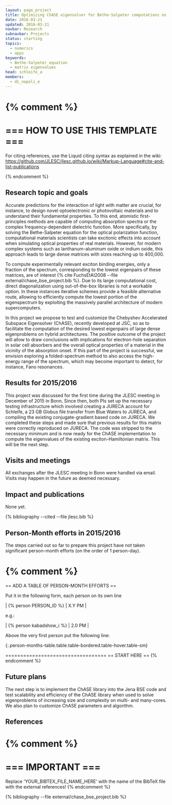```yaml
---
layout: page_project
title: Optimizing ChASE eigensolver for Bethe-Salpeter computations on multi-GPUs
date: 2016-03-21
updated: 2016-03-21
navbar: Research
subnavbar: Projects
status: starting
topics:
  - numerics
  - apps
keywords:
  - Bethe-Salpeter equation
  - matrix eigenvalues
head: schleife_a
members:
  - di_napoli_e
---
```

{% comment %}
================================
=== HOW TO USE THIS TEMPLATE ===
================================

For citing references, use the Liquid citing syntax as explained in the wiki:
https://github.com/JLESC/jlesc.github.io/wiki/Markup-Language#cite-and-list-publications

{% endcomment %}

## Research topic and goals

Accurate predictions for the interaction of light with matter are
crucial, for instance, to design novel optoelectronic or photovoltaic
materials and to understand their fundamental properties. To this end,
atomistic first-principles methods are capable of computing absorption
spectra or the complex frequency-dependent dielectric function. More
specifically, by solving the Bethe-Salpeter equation for the optical
polarization function, computational materials scientists can take
excitonic effects into account when simulating optical properties of
real materials. However, for modern complex systems such as
lanthanum-aluminum oxide or indium oxide, this approach leads to large
dense matrices with sizes reaching up to 400,000.

To compute experimentally relevant exciton binding energies, only a
fraction of the spectrum, corresponding to the lowest eigenpairs of
these matrices, are of interest {% cite FuchsEtAl2008 --file external/chase_bse_project.bib %}. Due to its large computational
cost, direct diagonalization using out-of-the-box libraries is not a
workable option. In these instances iterative schemes provide a
feasible alternative route, allowing to efficiently compute the lowest
portion of the eigenspectrum by exploiting the massively parallel
architecture of modern supercomputers.

In this project we propose to test and customize the Chebyshev
Accelerated Subspace Eigensolver (ChASE), recently developed at JSC,
so as to facilitate the computation of the desired lowest eigenpairs
of large dense eigenproblems on hybrid architectures. The positive
outcome of the project will allow to draw conclusions with
implications for electron-hole separation in solar cell absorbers and
the overall optical properties of a material in the vicinity of the
absorption onset. If this part of the project is successful, we
envision exploring a folded-spectrum method to also access the
high-energy range of the spectrum, which may become important to
detect, for instance, Fano resonances.

## Results for 2015/2016

This project was discussed for the first time during the JLESC meeting
in December of 2015 in Bonn. Since then, both PIs set up the necessary testing
infrastructure which involved creating a JURECA account for Schleife,
a 23 GB Globus file transfer from Blue Waters to JURECA, and compiling
the existing conjugate-gradient based code on JURECA. We completed
these steps and made sure that previous results for this matrix were
correctly reproduced on JURECA. The code was stripped to the
necessary minimum and is now ready for the ChASE implementation to
compute the eigenvalues of the existing exciton-Hamiltonian
matrix. This will be the next step.

## Visits and meetings

All exchanges after the JLESC meeting in Bonn were handled via
email. Visits may happen in the future as deemed necessary.

## Impact and publications
None yet.

{% bibliography --cited --file jlesc.bib %}


## Person-Month efforts in 2015/2016

The steps carried out so far to prepare this project have not taken
significant person-month efforts (on the order of 1 person-day).

{% comment %}
=========================================
== ADD A TABLE OF PERSON-MONTH EFFORTS ==

Put it in the following form, each person on its own line

| {% person PERSON_ID %} | X.Y PM |

e.g.:

| {% person kabadshow_i %} | 2.0 PM |

Above the very first person put the following line:

{:.person-months-table.table.table-bordered.table-hover.table-sm}

==================================
== START HERE ==
{% endcomment %}


## Future plans

The next step is to implement the ChASE library into the Jena BSE code
and test scalability and efficiency of the ChASE library when used to
solve eigenproblems of increasing size and complexity on multi- and
many-cores. We also plan to customize ChASE parameters and algorithm.

## References

{% comment %}
=================
=== IMPORTANT ===
=================

Replace 'YOUR_BIBTEX_FILE_NAME_HERE' with the name of the BibTeX file with the external references!
{% endcomment %}

{% bibliography --file external/chase_bse_project.bib %}
